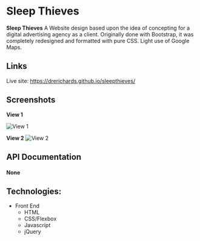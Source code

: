 <!DOCTYPE html>
<html>

<head>
  <meta charset="utf-8">
  <meta name="viewport" content="width=device-width, initial-scale=1.0">
  <link rel="stylesheet" href="https://stackedit.io/style.css" />
</head>

<body class="stackedit">
  <div class="stackedit__html"><h1 id="sleep_thieves">Sleep Thieves</h1>
<p><strong>Sleep Thieves</strong> A Website design based upon the idea of concepting for a digital advertising agency as a client. Originally done with Bootstrap, it was completely redesigned and formatted with pure CSS. Light use of Google Maps.</p>
<h2 id="links">Links</h2>
<p>Live site: <a href="https://drerichards.github.io/sleepthieves/">https://drerichards.github.io/sleepthieves/</a></p>
<h2 id="screenshots">Screenshots</h2>
<p><strong>View 1</strong></p>
<p><img src="https://res.cloudinary.com/andrerichards/image/upload/v1516614733/portfolio/sleep1.jpg" alt="View 1"></p>
<p><strong>View 2</strong>  <img src="https://res.cloudinary.com/andrerichards/image/upload/v1516614733/portfolio/sleep2.jpg" alt="View 2"></p>
<h2 id="api-documentation">API Documentation</h2>
<h4 id="none">None</h4>
<h2 id="technologies">Technologies:</h2>
<ul>
<li>Front End
<ul>
<li>HTML</li>
<li>CSS/Flexbox</li>
<li>Javascript</li>
<li>jQuery</li>
</ul>
</li>
</ul>
</div>
</body>

</html>
